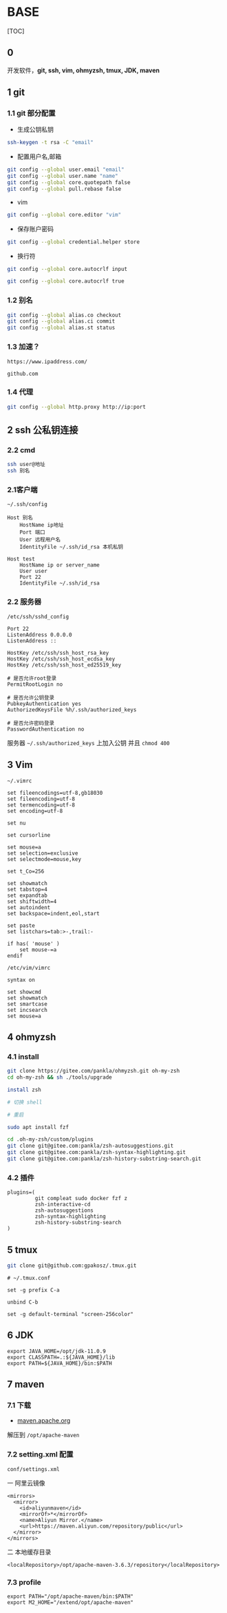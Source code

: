 # BASE

[TOC]

## 0

开发软件，**git, ssh, vim, ohmyzsh, tmux, JDK, maven**

## 1 git

### 1.1 git 部分配置

- 生成公钥私钥

```bash
ssh-keygen -t rsa -C "email"
```

- 配置用户名,邮箱

```bash
git config --global user.email "email"
git config --global user.name "name"
git config --global core.quotepath false
git config --global pull.rebase false
```

- vim

```bash
git config --global core.editor "vim"
```

- 保存账户密码

```bash
git config --global credential.helper store
```

- 换行符

```bash
git config --global core.autocrlf input

git config --global core.autocrlf true
```

### 1.2 别名

```bash
git config --global alias.co checkout
git config --global alias.ci commit
git config --global alias.st status
```

### 1.3 加速？

```text
https://www.ipaddress.com/

github.com
```

### 1.4 代理

```bash
git config --global http.proxy http://ip:port
```

## 2 ssh 公私钥连接

### 2.2 cmd

```bash
ssh user@地址
ssh 别名
```

### 2.1客户端

`~/.ssh/config`

```text
Host 别名
    HostName ip地址
    Port 端口
    User 远程用户名
    IdentityFile ~/.ssh/id_rsa 本机私钥
```

```text
Host test
    HostName ip or server_name
    User user
    Port 22
    IdentityFile ~/.ssh/id_rsa
```

### 2.2 服务器

`/etc/ssh/sshd_config`

```text
Port 22
ListenAddress 0.0.0.0
ListenAddress ::

HostKey /etc/ssh/ssh_host_rsa_key
HostKey /etc/ssh/ssh_host_ecdsa_key
HostKey /etc/ssh/ssh_host_ed25519_key

# 是否允许root登录
PermitRootLogin no

# 是否允许公钥登录
PubkeyAuthentication yes
AuthorizedKeysFile %h/.ssh/authorized_keys

# 是否允许密码登录
PasswordAuthentication no
```

服务器 `~/.ssh/authorized_keys` 上加入公钥 并且 `chmod 400`

## 3 Vim

`~/.vimrc`

```text
set fileencodings=utf-8,gb18030
set fileencoding=utf-8
set termencoding=utf-8
set encoding=utf-8

set nu

set cursorline

set mouse=a
set selection=exclusive
set selectmode=mouse,key

set t_Co=256

set showmatch
set tabstop=4
set expandtab
set shiftwidth=4
set autoindent
set backspace=indent,eol,start

set paste
set listchars=tab:>-,trail:-

if has( 'mouse' )
    set mouse-=a
endif
```

`/etc/vim/vimrc`

```text
syntax on

set showcmd
set showmatch
set smartcase
set incsearch
set mouse=a
```

## 4 ohmyzsh

### 4.1 install

```bash
git clone https://gitee.com/pankla/ohmyzsh.git oh-my-zsh
cd oh-my-zsh && sh ./tools/upgrade

install zsh

# 切换 shell

# 重启

sudo apt install fzf

cd .oh-my-zsh/custom/plugins
git clone git@gitee.com:pankla/zsh-autosuggestions.git
git clone git@gitee.com:pankla/zsh-syntax-highlighting.git
git clone git@gitee.com:pankla/zsh-history-substring-search.git
```

### 4.2 插件

```text
plugins=(
         git compleat sudo docker fzf z 
         zsh-interactive-cd 
         zsh-autosuggestions 
         zsh-syntax-highlighting 
         zsh-history-substring-search
)
```

## 5 tmux

```bash
git clone git@github.com:gpakosz/.tmux.git
```

```text
# ~/.tmux.conf

set -g prefix C-a

unbind C-b

set -g default-terminal "screen-256color"
```

## 6 JDK

```text
export JAVA_HOME=/opt/jdk-11.0.9
export CLASSPATH=.:${JAVA_HOME}/lib
export PATH=${JAVA_HOME}/bin:$PATH
```

## 7 maven

### 7.1 下载

- [maven.apache.org](http://maven.apache.org/download.cgi)

解压到 `/opt/apache-maven`

### 7.2 setting.xml 配置

`conf/settings.xml`

一 阿里云镜像

```text
<mirrors>
  <mirror>
    <id>aliyunmaven</id>
    <mirrorOf>*</mirrorOf>
    <name>Aliyun Mirror.</name>
    <url>https://maven.aliyun.com/repository/public</url>
  </mirror>
</mirrors>
```

二 本地缓存目录

```text
<localRepository>/opt/apache-maven-3.6.3/repository</localRepository>
```

### 7.3 profile

```text
export PATH="/opt/apache-maven/bin:$PATH"
export M2_HOME="/extend/opt/apache-maven"
```
